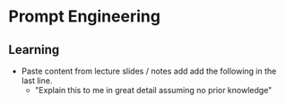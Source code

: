 # Prompt Engineering

## Learning
- Paste content from lecture slides / notes add add the following in the last line.
  - "Explain this to me in great detail assuming no prior knowledge"
